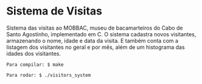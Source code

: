 # Sistema de Visitas

Sistema das visitas ao MOBBAC, museu de bacamarteiros do Cabo de Santo Agostinho, implementado em C. O sistema cadastra novos visitantes, armazenando o nome, idade e data da visita. E também conta com a listagem dos visitantes no geral e por mês, além de um histograma das idades dos visitantes.

``Para compilar: $ make``

``Para rodar: $ ./visitors_system``
